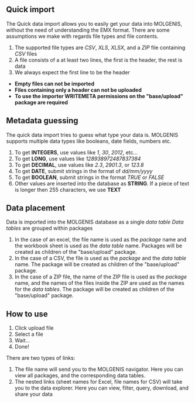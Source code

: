 Quick import
------------

The Quick data import allows you to easily get your data into MOLGENIS, without the need of understanding the EMX format.
There are some assumptions we make with regards file types and file contents.

1. The supported file types are _CSV_, _XLS_, _XLSX_, and a _ZIP_ file containing _CSV_ files
2. A file consists of a at least two lines, the first is the header, the rest is data
3. We always expect the first line to be the header 

- __Empty files can not be imported__
- __Files containing only a header can not be uploaded__
- __To use the importer WRITEMETA permissions on the "base/upload" package are required__

Metadata guessing
-----------------

The quick data import tries to guess what type your data is. 
MOLGENIS supports multiple data types like booleans, date fields, numbers etc.

1. To get __INTEGERS__, use values like _1_, _30_, _2012_, etc...
2. To get __LONG__, use values like _128938972487837384_
3. To get __DECIMAL__, use values like _2.3_, _2901.3_, or _123.8_
4. To get __DATE__, submit strings in the format of _dd/mm/yyyy_
5. To get __BOOLEAN__, submit strings in the format _TRUE_ or _FALSE_
6. Other values are inserted into the database as __STRING__. If a piece of text is longer then 255 characters, we use __TEXT__

Data placement
--------------

Data is imported into the MOLGENIS database as a single _data table_
_Data tables_ are grouped within packages

1. In the case of an excel, the file name is used as the _package_ name and the workbook sheet is used as the _data table_ name. Packages will be created as children of the "base/upload" package.
2. In the case of a CSV, the file is used as the _package_ and the _data table_ name. The package will be created as children of the "base/upload" package.
3. In the case of a ZIP file, the name of the ZIP file is used as the _package_ name, and the names of the files inside the ZIP are used as the names for the _data tables_. The package will be created as children of the "base/upload" package.

How to use
----------

1. Click upload file
2. Select a file
3. Wait...
4. Done!

There are two types of links:
1. The file name will send you to the MOLGENIS navigator. Here you can view all packages, and the corresponding data tables.
2. The nested links (sheet names for Excel, file names for CSV) will take you to the data explorer. 
Here you can view, filter, query, download, and share your data